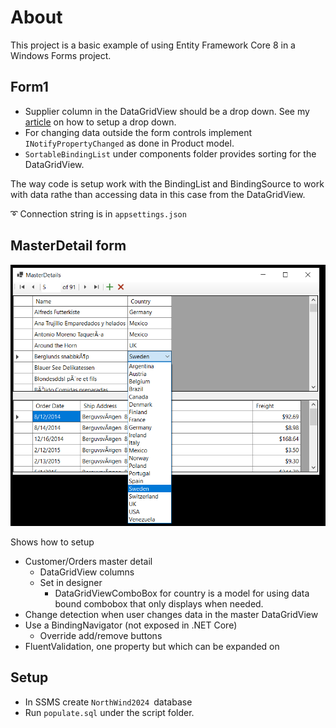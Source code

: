 ﻿# About

This project is a basic example of using Entity Framework Core 8 in a Windows Forms project.

## Form1

- Supplier column in the DataGridView should be a drop down. See my [article](https://dev.to/karenpayneoregon/learn-to-use-a-databound-datagridview-combobox-in-windows-forms-1coa) on how to setup a drop down.
- For changing data outside the form controls implement `INotifyPropertyChanged` as done in Product model.
- `SortableBindingList` under components folder provides sorting for the DataGridView.

The way code is setup work with the BindingList and BindingSource to work with data rathe than accessing data in this case from the DataGridView.

:curly_loop: Connection string is in `appsettings.json`

## MasterDetail form

![Master](assets/master.png)

Shows how to setup

- Customer/Orders master detail
    - DataGridView columns
    - Set in designer
        - DataGridViewComboBox for country is a model for using data bound combobox that only displays when needed.
- Change detection when user changes data in the master DataGridView
- Use a BindingNavigator (not exposed in .NET Core)
    - Override add/remove buttons
- FluentValidation, one property but which can be expanded on

## Setup

- In SSMS create `NorthWind2024 `database
- Run `populate.sql` under the script folder.